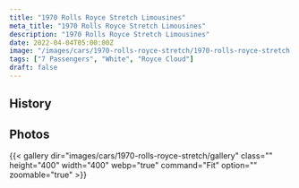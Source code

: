 ```yaml
---
title: "1970 Rolls Royce Stretch Limousines"
meta_title: "1970 Rolls Royce Stretch Limousines"
description: "1970 Rolls Royce Stretch Limousines"
date: 2022-04-04T05:00:00Z
image: "/images/cars/1970-rolls-royce-stretch/1970-rolls-royce-stretch.jpg"
tags: ["7 Passengers", "White", "Royce Cloud"]
draft: false
---
```

## History

## Photos
{{< gallery dir="images/cars/1970-rolls-royce-stretch/gallery" class="" height="400" width="400" webp="true" command="Fit" option="" zoomable="true" >}}
